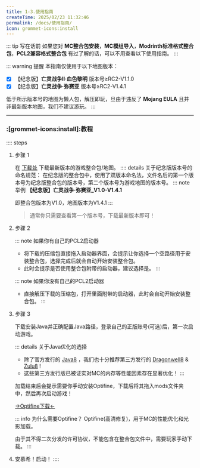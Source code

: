 ```yaml
---
title: 1-3.使用指南
createTime: 2025/02/23 11:32:46
permalink: /docs/使用指南/
icon: grommet-icons:install
---
```

::: tip 写在话前
如果您对 **MC整合包安装**，**MC模组导入**，**Modrinth标准格式整合包**，**PCL2兼容格式整合包** 有过了解的话，可以不用查看以下使用指南。
:::

::: warning 提醒
本指南仅使用于以下地图版本：

- [x] 【纪念版】**亡灵战争Ⅱ·血色黎明** 版本号≥RC2-V1.1.0
- [x] 【纪念版】**亡灵战争·弥赛亚** 版本号≥RC2-V1.4.1

低于所示版本号的地图为懒人包，解压即玩，旦由于违反了 **Mojang EULA** 且并非最新版本地图，我们不建议游玩。
:::

---

### :[grommet-icons:install]:教程

:::: steps
1. 步骤 1

   在 [下载处](/docs/下载/) 下载最新版本的游戏整合包/地图。
   :::: details 关于纪念版版本号的命名规范：
   在纪念版的整合包中，使用了双版本命名法，文件名后的第一个版本号为纪念版整合包的版本号，第二个版本号为游戏地图的版本号。
   ::: note 举例
   **【纪念版】亡灵战争·弥赛亚_V1.0-V1.4.1**

   即整合包版本为V1.0，地图版本为V1.4.1
   :::
   > 通常你只需要查看第一个版本号，下载最新版本即可！
   

2. 步骤 2

   ::: note 如果你有自己的PCL2启动器
   - 将下载的压缩包直接拖入启动器界面，会提示让你选择一个空路径用于安装整合包，选择完成后就会自动开始安装整合包。
   - 此时会提示是否使用整合包附带的启动器，建议选择是。
   :::

   ::: note 如果你没有自己的PCL2启动器
   - 直接解压下载的压缩包，打开里面附带的启动器，此时会自动开始安装整合包。
   :::

3. 步骤 3

   下载安装Java并正确配置Java路径，登录自己的正版账号(可选)后，第一次启动游戏。

   ::: details 关于Java优化的选择
   - 除了官方发行的 [Java8](https://www.java.com/zh-CN/download/) ，我们也十分推荐第三方发行的 [Dragonwell8](https://dragonwell-jdk.io/#/index) & [Zulu8](https://www.azul.com/downloads/) !
   - 这些第三方发行版已被证实对MC的内存等性能因素存在显著优化！
   :::

   加载结束后会提示需要你手动安装Optifine，下载后将其拖入mods文件夹中，然后再次启动游戏！

   [->Optifine下载<-](https://optifine.net/adloadx?f=OptiFine_1.7.10_HD_U_E7.jar)

   ::: info 为什么需要Optifine？
   Optifine(高清修复)，用于MC的性能优化和光影加载。

   由于其不得二次分发的许可协议，不能包含在整合包文件中，需要玩家手动下载。
   :::

4. 安慕希！启动！
::::







